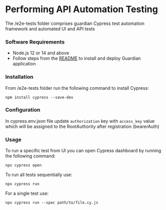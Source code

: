 # Performing API Automation Testing

The /e2e-tests folder comprises guardian Cypress test automation framework and automated UI and API tests

### Software Requirements

* Node.js 12 or 14 and above
* Follow steps from the [README](https://github.com/hashgraph/guardian/blob/main/README.md) to install and deploy Guardian application

### Installation

From /e2e-tests folder run the following command to install Cypress:

```
npm install cypress --save-dev
```

### Configuration

In cypress.env.json file update `authorization` key with `access_key` value which will be assigned to the RootAuthority after registration (bearerAuth)

### Usage

To run a specific test from UI you can open Cypress dashboard by running the following command:

```
npx cypress open
```

To run all tests sequentially use:

```
npx cypress run
```

For a single test use:

```
npx cypress run --spec path/to/file.cy.js
```

###
